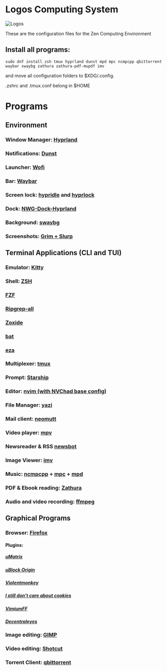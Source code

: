 # Logos Computing System

![Logos](http://res.cloudinary.com/dmpuhppsb/image/upload/v1726758715/aggpcsonhxrzutfxovsc.png) 

These are the configuration files for the Zen Computing Environment

## Install all programs:
```
sudo dnf install zsh tmux hyprland dunst mpd mpc ncmpcpp qbittorrent waybar swaybg zathura zathura-pdf-mupdf imv
```

and move all configuration folders to $XDG/.config.

.zshrc and .tmux.conf belong in $HOME

# Programs
## Environment
### Window Manager: [Hyprland](https://hyprland.org/) 
### Notifications: [Dunst](https://github.com/dunst-project/dunst) 
### Launcher: [Wofi](https://hg.sr.ht/~scoopta/wofi) 
### Bar: [Waybar](https://github.com/Alexays/Waybar) 
### Screen lock: [hypridle](https://github.com/hyprwm/hypridle) and [hyprlock](https://github.com/hyprwm/hyprlock)
### Dock: [NWG-Dock-Hyprland](https://github.com/nwg-piotr/nwg-dock-hyprland) 
### Background: [swaybg](https://github.com/swaywm/swaybg) 
### Screenshots: [Grim + Slurp](https://github.com/emersion/grim) 

## Terminal Applications (CLI and TUI)
### Emulator: [Kitty](https://sw.kovidgoyal.net/kitty/) 
### Shell: [ZSH](https://github.com/tmux/tmux/wiki) 
### [FZF](https://github.com/junegunn/fzf) 
### [Ripgrep-all](https://github.com/phiresky/ripgrep-all) 
### [Zoxide](https://github.com/ajeetdsouza/zoxide) 
### [bat](https://github.com/sharkdp/bat) 
### [eza](https://github.com/eza-community/eza) 
### Multiplexer: [tmux](https://github.com/tmux/tmux/wiki) 
### Prompt: [Starship](https://starship.rs/) 
### Editor: [nvim (with NVChad base config)](https://neovim.io/) 
### File Manager: [yazi](https://github.com/sxyazi/yazi) 
### Mail client: [neomutt](https://neomutt.org/) 
### Video player: [mpv](https://mpv.io/) 
### Newsreader & RSS [newsbot](https://newsboat.org/index.html) 
### Image Viewer: [imv](https://sr.ht/~exec64/imv/) 
### Music: [ncmpcpp](https://github.com/ncmpcpp/ncmpcpp) + [mpc](https://www.musicpd.org/clients/mpc/) + [mpd](https://www.musicpd.org/) 
### PDF & Ebook reading: [Zathura](https://pwmt.org/projects/zathura/) 
### Audio and video recording: [ffmpeg](https://www.ffmpeg.org/)

## Graphical Programs
### Browser: [Firefox](url) 
#### Plugins:
##### [uMatrix](https://addons.mozilla.org/en-CA/firefox/addon/umatrix/)
##### [uBlock Origin](https://addons.mozilla.org/en-CA/firefox/addon/ublock-origin/)
##### [Violentmonkey](https://addons.mozilla.org/en-CA/firefox/addon/violentmonkey/)
##### [I still don't care about cookies](https://addons.mozilla.org/en-CA/firefox/addon/istilldontcareaboutcookies/)
##### [VimiumFF](https://addons.mozilla.org/en-US/firefox/addon/vimium-ff/)
##### [Decentraleyes](https://addons.mozilla.org/en-CA/firefox/addon/decentraleyes/)

### Image editing: [GIMP](https://www.gimp.org/) 
### Video editing: [Shotcut](https://www.shotcut.org/) 
### Torrent Client: [qbittorrent](https://www.qbittorrent.org/) 
